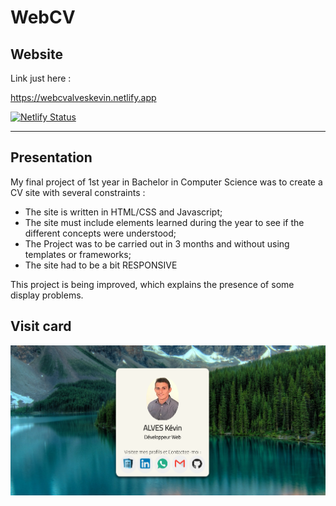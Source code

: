 # WebCV

## Website 

Link just here :

https://webcvalveskevin.netlify.app

[![Netlify Status](https://api.netlify.com/api/v1/badges/b6dae75b-bbc4-4cf7-b3a3-7bf6eb8984ca/deploy-status)](https://app.netlify.com/sites/webcvalveskevin/deploys)

<hr>

## Presentation

My final project of 1st year in Bachelor in Computer Science was to create a CV site with several constraints :
- The site is written in HTML/CSS and Javascript;
- The site must include elements learned during the year to see if the different concepts were understood;
- The Project was to be carried out in 3 months and without using templates or frameworks;
- The site had to be a bit RESPONSIVE

This project is being improved, which explains the presence of some display problems.


## Visit card

![image](/assets/img/Screen/visitcard.png)



